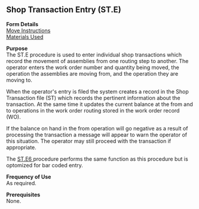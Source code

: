 ##  Shop Transaction Entry (ST.E)

<PageHeader />

**Form Details**  
[ Move Instructions ](ST-E-1/README.md)   
[ Materials Used ](ST-E-2/README.md)   

**Purpose**  
The ST.E procedure is used to enter individual shop transactions which record
the movement of assemblies from one routing step to another. The operator
enters the work order number and quantity being moved, the operation the
assemblies are moving from, and the operation they are moving to.  
  
When the operator's entry is filed the system creates a record in the Shop
Transaction file (ST) which records the pertinent information about the
transaction. At the same time it updates the current balance at the from and
to operations in the work order routing stored in the work order record (WO).  
  
If the balance on hand in the from operation will go negative as a result of
processing the transaction a message will appear to warn the operator of this
situation. The operator may still proceed with the transaction if appropriate.  
  
The [ ST.E6 ](../../../../../../../../../../../../../../../../../../../rover/AP-OVERVIEW/AP-ENTRY/AP-E/CHECKS-E/AP-CONTROL/GLCHART-E/GLCHART-E-1/GLCHART-R2/COST-CONTROL/WC-E/WC-E-1/EMPTIME-E1/EMPTIME-E2/EMPTIME-E/BAR-CONTROL/BAR-CONTROL-1/ST-E6) procedure performs the same function as this procedure but is optomized for bar coded entry. 

**Frequency of Use**  
As required.

**Prerequisites**  
None.

<badge text= "Version 8.10.57" vertical="middle" />

<PageFooter />